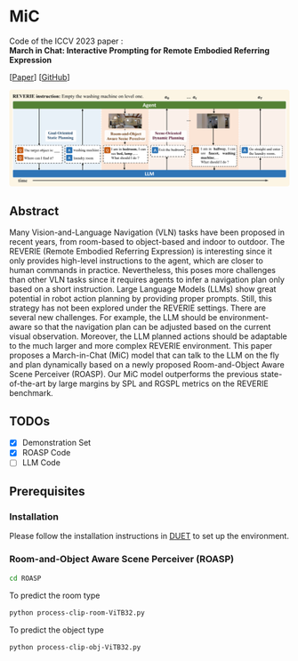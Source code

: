 # MiC
Code of the ICCV 2023 paper :
<br>**March in Chat: Interactive Prompting for Remote Embodied Referring Expression**<br>

[[Paper](https://arxiv.org/pdf/2308.10141.pdf)] [[GitHub](https://github.com/YanyuanQiao/MiC)]

![teaser](overview.png)

</p>

## Abstract
Many Vision-and-Language Navigation (VLN) tasks have been proposed in recent years, from room-based to object-based and indoor to outdoor. The REVERIE (Remote Embodied Referring Expression) is interesting since it only provides high-level instructions to the agent, which are closer to human commands in practice. Nevertheless, this poses more challenges than other VLN tasks since it requires agents to infer a navigation plan only based on a short instruction. Large Language Models (LLMs) show great potential in robot action planning by providing proper prompts. Still, this strategy has not been explored under the REVERIE settings. There are several new challenges. For example, the LLM should be environment-aware so that the navigation plan can be adjusted based on the current visual observation. Moreover, the LLM planned actions should be adaptable to the much larger and more complex REVERIE environment. This paper proposes a March-in-Chat (MiC) model that can talk to the LLM on the fly and plan dynamically based on a newly proposed Room-and-Object Aware Scene Perceiver (ROASP). Our MiC model outperforms the previous state-of-the-art by large margins by SPL and RGSPL metrics on the REVERIE benchmark.

## TODOs

- [x] Demonstration Set
- [x] ROASP Code
- [ ] LLM Code 

## Prerequisites
### Installation
Please follow the installation instructions in [DUET](https://github.com/cshizhe/VLN-DUET) to set up the environment.
### Room-and-Object Aware Scene Perceiver (ROASP)
```sh
cd ROASP
```
To predict the room type
```sh
python process-clip-room-ViTB32.py
```
To predict the object type
```sh
python process-clip-obj-ViTB32.py
```
